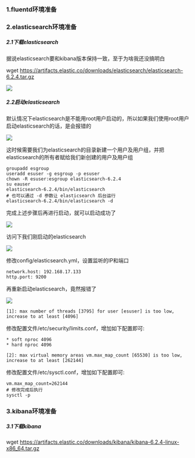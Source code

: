 ### 1.fluentd环境准备

### 2.elasticsearch环境准备

##### 2.1下载elasticsearch

据说elasticsearch要和kibana版本保持一致，至于为啥我还没搞明白

wget https://artifacts.elastic.co/downloads/elasticsearch/elasticsearch-6.2.4.tar.gz

![](http://ww1.sinaimg.cn/large/006tNc79ly1g3lgj5pwypj317w0a00uz.jpg)

##### 2.2启动elasticsearch

默认情况下elasticsearch是不能用root用户启动的，所以如果我们使用root用户启动elasticsearch的话，是会报错的

![](http://ww2.sinaimg.cn/large/006tNc79ly1g3lh9m1gq5j317g0dc41j.jpg)

这时候需要我们为elasticsearch的目录新建一个用户及用户组，并把elasticsearch的所有者赋给我们新创建的用户及用户组

~~~shell
groupadd esgroup
useradd esuser -g esgroup -p esuser
chown -R esuser:esgroup elasticsearch-6.2.4
su eauser
elasticsearch-6.2.4/bin/elasticsearch
# 也可以通过 -d 参数让 elasticsearch 后台运行
elasticsearch-6.2.4/bin/elasticsearch -d
~~~



完成上述步骤后再进行启动，就可以启动成功了

![](http://ww1.sinaimg.cn/large/006tNc79ly1g3lhi4mchxj317u0ewtdt.jpg)



访问下我们刚启动的elasticsearch

![](http://ww2.sinaimg.cn/large/006tNc79ly1g3lhkkj4qnj30s80cmtaj.jpg)



修改config/elasticsearch.yml，设置监听的IP和端口

~~~shell
network.host: 192.168.17.133
http.port: 9200
~~~

再重新启动elasticsearch，竟然报错了

![](http://ww4.sinaimg.cn/large/006tNc79ly1g3ligpdi6nj311y0i2442.jpg)

~~~shell
[1]: max number of threads [3795] for user [esuser] is too low, increase to at least [4096]
~~~

修改配置文件/etc/security/limits.conf，增加如下配置即可:

~~~shell
* soft nproc 4096
* hard nproc 4096
~~~



~~~shell
[2]: max virtual memory areas vm.max_map_count [65530] is too low, increase to at least [262144]
~~~

修改配置文件/etc/sysctl.conf，增加如下配置即可:

~~~shell
vm.max_map_count=262144
# 修改完成后执行
sysctl -p
~~~



### 3.kibana环境准备

##### 3.1下载kibana

wget https://artifacts.elastic.co/downloads/kibana/kibana-6.2.4-linux-x86_64.tar.gz